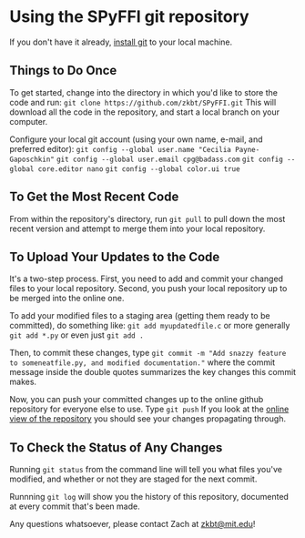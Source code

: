 Using the SPyFFI git repository
===============================

If you don't have it already, [install git](http://git-scm.com/book/en/v2/Getting-Started-Installing-Git) to your local machine.

Things to Do Once
-----------------
To get started, change into the directory in which you'd like to store the code and run:
`git clone https://github.com/zkbt/SPyFFI.git`
This will download all the code in the repository, and start a local branch on your computer.

Configure your local git account (using your own name, e-mail, and preferred editor):
`git config --global user.name "Cecilia Payne-Gaposchkin"`
`git config --global user.email cpg@badass.com`
`git config --global core.editor nano`
`git config --global color.ui true`

To Get the Most Recent Code
---------------------------
From within the repository's directory, run
`git pull`
to pull down the most recent version and attempt to merge them into your local repository.

To Upload Your Updates to the Code
----------------------------------
It's a two-step process. First, you need to add and commit your changed files to your local repository. Second, you push your local repository up to be merged into the online one.

To add your modified files to a staging area (getting them ready to be committed), do something like:
`git add myupdatedfile.c`
or more generally
`git add *.py`
or even just
`git add .`

Then, to commit these changes, type
`git commit -m "Add snazzy feature to someneatfile.py, and modified documentation."`
where the commit message inside the double quotes summarizes the key changes this commit makes.

Now, you can push your committed changes up to the online github repository for everyone else to use. Type
`git push`
If you look at the [online view of the repository](https://github.com/zkbt/SPyFFI) you should see your changes propagating through.

To Check the Status of Any Changes
----------------------------------
Running `git status` from the command line will tell you what files you've modified, and whether or not they are staged for the next commit.

Runnning `git log` will show you the history of this repository, documented at every commit that's been made.

Any questions whatsoever, please contact Zach at zkbt@mit.edu!
